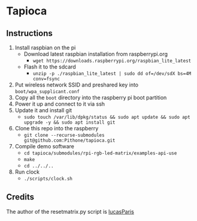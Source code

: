# Tapioca

## Instructions

1. Install raspbian on the pi
    - Download latest raspbian installation from raspberrypi.org
        - `wget https://downloads.raspberrypi.org/raspbian_lite_latest`
    - Flash it to the sdcard
        - `unzip -p ./raspbian_lite_latest | sudo dd of=/dev/sdX bs=4M conv=fsync`
2. Put wireless network SSID and preshared key into `boot/wpa_supplicant.conf`
3. Copy all the `boot` directory into the raspberry pi boot partition
4. Power it up and connect to it via ssh
5. Update it and install git
    - `sudo touch /var/lib/dpkg/status && sudo apt update && sudo apt upgrade -y && sudo apt install git`
5. Clone this repo into the raspberry
    - `git clone --recurse-submodules git@github.com:Pithone/tapioca.git`
7. Compile demo software
    - `cd tapioca/submodules/rpi-rgb-led-matrix/examples-api-use`
    - `make`
    - `cd ../../..`
8. Run clock
    - `./scripts/clock.sh`

## Credits

The author of the resetmatrix.py script is [lucasParis](https://github.com/lucasParis)
